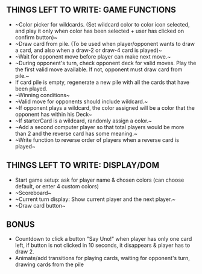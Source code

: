 ## THINGS LEFT TO WRITE: GAME FUNCTIONS
* ~Color picker for wildcards. (Set wildcard color to color icon selected, and play it only when color has been selected + user has clicked on confirm button)~
* ~Draw card from pile. (To be used when player/opponent wants to draw a card, and also when a draw-2 or draw-4 card is played)~
* ~Wait for opponent move before player can make next move.~
* ~During opponent's turn, check opponent deck for valid moves. Play the the first valid move available. If not, opponent must draw card from pile.~
* If card pile is empty, regenerate a new pile with all the cards that have been played.
* ~Winning conditions~
* ~Valid move for opponents should include wildcard.~
* ~If opponent plays a wildcard, the color assigned will be a color that the opponent has within his Deck~
* ~If starterCard is a wildcard, randomly assign a color.~
* ~Add a second computer player so that total players would be more than 2 and the reverse card has some meaning.~
* ~Write function to reverse order of players when a reverse card is played~


## THINGS LEFT TO WRITE: DISPLAY/DOM
* Start game setup: ask for player name & chosen colors (can choose default, or enter 4 custom colors)
* ~Scoreboard~
* ~Current turn display: Show current player and the next player.~
* ~Draw card button~


## BONUS        
* Countdown to click a button "Say Uno!" when player has only one card left, if button is not clicked in 10 seconds, it disappears & player has to draw 2.
* Animate/add transitions for playing cards, waiting for opponent's turn, drawing cards from the pile
